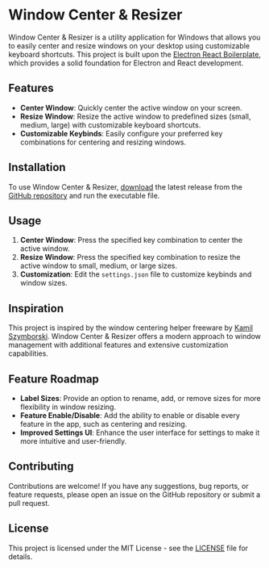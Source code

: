 # Window Center & Resizer

Window Center & Resizer is a utility application for Windows that allows you to easily center and resize windows on your desktop using customizable keyboard shortcuts. This project is built upon the [Electron React Boilerplate](https://github.com/electron-react-boilerplate/electron-react-boilerplate), which provides a solid foundation for Electron and React development.

## Features

- **Center Window**: Quickly center the active window on your screen.
- **Resize Window**: Resize the active window to predefined sizes (small, medium, large) with customizable keyboard shortcuts.
- **Customizable Keybinds**: Easily configure your preferred key combinations for centering and resizing windows.

## Installation

To use Window Center & Resizer, [download](https://github.com/devail1/window-center-resize/releases/latest/download/Window-Center-Resize.exe) the latest release from the [GitHub repository](https://github.com/devail1/window-center-resize) and run the executable file.

## Usage

1. **Center Window**: Press the specified key combination to center the active window.
2. **Resize Window**: Press the specified key combination to resize the active window to small, medium, or large sizes.
3. **Customization**: Edit the `settings.json` file to customize keybinds and window sizes.

## Inspiration

This project is inspired by the window centering helper freeware by [Kamil Szymborski](https://kamilszymborski.github.io/). Window Center & Resizer offers a modern approach to window management with additional features and extensive customization capabilities.

## Feature Roadmap

- **Label Sizes**: Provide an option to rename, add, or remove sizes for more flexibility in window resizing.
- **Feature Enable/Disable**: Add the ability to enable or disable every feature in the app, such as centering and resizing.
- **Improved Settings UI**: Enhance the user interface for settings to make it more intuitive and user-friendly.

## Contributing

Contributions are welcome! If you have any suggestions, bug reports, or feature requests, please open an issue on the GitHub repository or submit a pull request.

## License

This project is licensed under the MIT License - see the [LICENSE](LICENSE.md) file for details.

